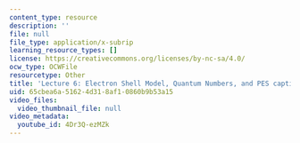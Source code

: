 ```yaml
---
content_type: resource
description: ''
file: null
file_type: application/x-subrip
learning_resource_types: []
license: https://creativecommons.org/licenses/by-nc-sa/4.0/
ocw_type: OCWFile
resourcetype: Other
title: 'Lecture 6: Electron Shell Model, Quantum Numbers, and PES captions'
uid: 65cbea6a-5162-4d31-8af1-0860b9b53a15
video_files:
  video_thumbnail_file: null
video_metadata:
  youtube_id: 4Dr3Q-ezMZk
---
```

